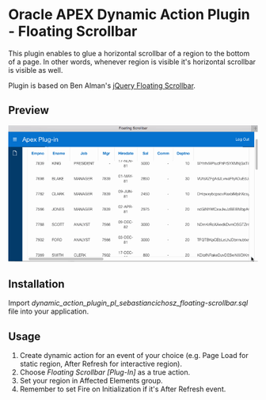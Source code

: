 # Oracle APEX Dynamic Action Plugin - Floating Scrollbar
This plugin enables to glue a horizontal scrollbar of a region to the bottom of a page.
In other words, whenever region is visible it's horizontal scrollbar is visible as well.

Plugin is based on Ben Alman's [jQuery Floating Scrollbar](https://gist.github.com/cowboy/846423).

## Preview
![Interactive Report's Floating Scrollbar Preview](preview.gif)

## Installation
Import *dynamic_action_plugin_pl_sebastiancichosz_floating-scrollbar.sql* file into your application.

## Usage
1. Create dynamic action for an event of your choice (e.g. Page Load for static region, After Refresh for interactive region).
2. Choose *Floating Scrollbar [Plug-In]* as a true action.
3. Set your region in Affected Elements group.
4. Remember to set Fire on Initialization if it's After Refresh event.
